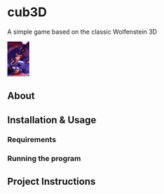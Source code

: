 # cub3D

A simple game based on the classic Wolfenstein 3D

<img src="resource/readme/Wolfenstein-3d.jpg" hight="10%" width="10%">

## About

## Installation & Usage

### Requirements

### Running the program

## Project Instructions

